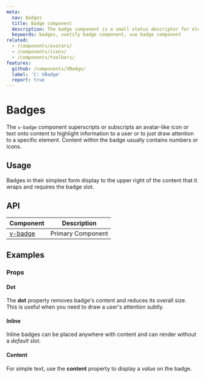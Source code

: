 ```yaml
---
meta:
  nav: Badges
  title: Badge component
  description: The badge component is a small status descriptor for elements. This typically contains a small number or short set of characters.
  keywords: badges, vuetify badge component, vue badge component
related:
  - /components/avatars/
  - /components/icons/
  - /components/toolbars/
features:
  github: /components/VBadge/
  label: 'C: VBadge'
  report: true
---
```


# Badges

The `v-badge` component superscripts or subscripts an avatar-like icon or text onto content to highlight information to a user or to just draw attention to a specific element. Content within the badge usually contains numbers or icons.

<PageFeatures />

## Usage

Badges in their simplest form display to the upper right of the content that it wraps and requires the badge slot.

<ExamplesUsage name="v-badge" />

<PromotedEntry />

## API

| Component | Description |
| - | - |
| [v-badge](/api/v-badge/) | Primary Component |

<ApiInline hide-links />

## Examples

### Props

#### Dot

The **dot** property removes badge's content and reduces its overall size. This is useful when you need to draw a user's attention subtly.

<ExamplesExample file="v-badge/prop-dot" />

#### Inline

Inline badges can be placed anywhere with content and can render without a *default* slot.

<ExamplesExample file="v-badge/prop-inline" />

#### Content

For simple text, use the **content** property to display a *value* on the badge.

<ExamplesExample file="v-badge/prop-content" />
